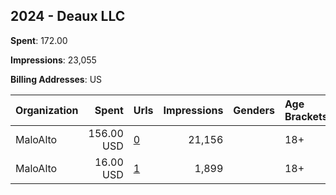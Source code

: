## 2024 - Deaux LLC 
**Spent**: 172.00

**Impressions**: 23,055

**Billing Addresses**: US

|Organization|Spent|Urls|Impressions|Genders|Age Brackets|Country Codes|
|:---|---:|:---|---:|:---|:---|:---|
|MaloAlto|156.00 USD|[0](https://www.snap.com/political-ads/asset/169e614080e4024d215034bdf3361aa22d99043de9d97c21900280488047ac60?mediaType=mp4)|21,156||18+|united states|
|MaloAlto|16.00 USD|[1](https://www.snap.com/political-ads/asset/8397d25d547e16b8549f9d9482f2db0688d710c0fa90c91dbcc56f3bdac7c9a1?mediaType=mp4)|1,899||18+|united states|
